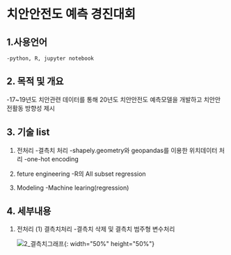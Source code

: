 # 치안안전도 예측 경진대회

## 1.사용언어
    -python, R, jupyter notebook


## 2. 목적 및 개요
  -17~19년도 치안관련 데이터를 통해 20년도 치안안전도 예측모델을 개발하고 치안안전활동 방향성 제시
  
## 3. 기술 list
  1. 전처리
    -결측치 처리
    -shapely.geometry와 geopandas를 이용한 위치데이터 처리
    -one-hot encoding
    
  2. feture engineering
    -R의 All subset regression
    
  3. Modeling
    -Machine learing(regression)
    
## 4. 세부내용
 1. 전처리
    (1) 결측치처리
    -결측치 삭제 및 결측치 범주형 변수처리
    
    ![2_결측치그래프](https://user-images.githubusercontent.com/87842980/131619420-6417c79e-27c9-45d3-b98d-b41e4be8942a.png){: width="50%" height="50%"}

